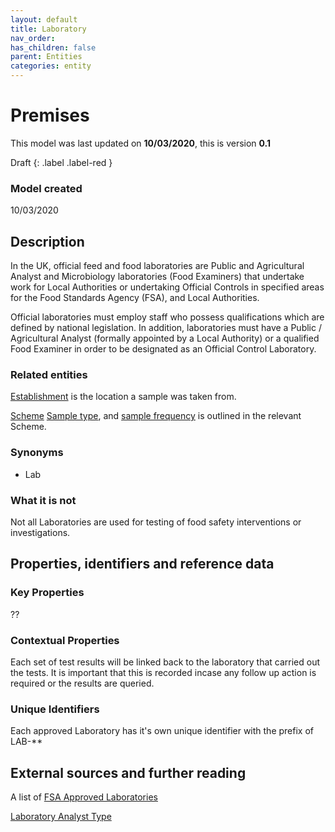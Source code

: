 ```yaml
---
layout: default
title: Laboratory
nav_order:
has_children: false
parent: Entities
categories: entity
---
```


# Premises
This model was last updated on **10/03/2020**, this is version **0.1**

Draft
{: .label .label-red }

### Model created
10/03/2020

## Description
In the UK, official feed and food laboratories are Public and Agricultural Analyst and Microbiology laboratories (Food Examiners) that undertake work for Local Authorities or undertaking Official Controls in specified areas for the Food Standards Agency (FSA), and Local Authorities.

Official laboratories must employ staff who possess qualifications which are defined by national legislation. In addition, laboratories must have a Public / Agricultural Analyst (formally appointed by a Local Authority) or a qualified Food Examiner in order to be designated as an Official Control Laboratory.

### Related entities
[Establishment](/enterprise-data-models/entities/establishment.html) is the location a sample was taken from.

[Scheme](/enterprise-data-models/entities/scheme.html) [Sample type](), and [sample frequency]() is outlined in the relevant Scheme.

### Synonyms
-   Lab

### What it is not
Not all Laboratories are used for testing of food safety interventions or investigations.

## Properties, identifiers and reference data

### Key Properties
??

### Contextual Properties
Each set of test results will be linked back to the laboratory that carried out the tests.  It is important that this is recorded incase any follow up action is required or the results are queried.

### Unique Identifiers
Each approved Laboratory has it's own unique identifier with the prefix of LAB-**

## External sources and further reading
A list of [FSA Approved Laboratories](http://data.food.gov.uk/codes/controlled-establishments/laboratories/approved-laboratory)

[Laboratory Analyst Type](http://data.food.gov.uk/codes/controlled-establishments/laboratories/analyst-type)

